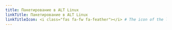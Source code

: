 ```yaml
---
title: Пакетирование в ALT Linux
linkTitle: Пакетирование в ALT Linux
linkTitleIcon: <i class="fas fa-fw fa-feather"></i> # The icon of the link title, optional.
---
```

